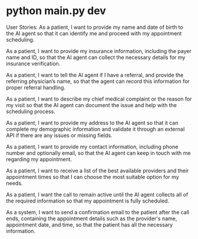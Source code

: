 # python main.py dev

User Stories:
As a patient, I want to provide my name and date of birth to the AI agent so that it can identify me and proceed with my appointment scheduling.

As a patient, I want to provide my insurance information, including the payer name and ID, so that the AI agent can collect the necessary details for my insurance verification.

As a patient, I want to tell the AI agent if I have a referral, and provide the referring physician’s name, so that the agent can record this information for proper referral handling.

As a patient, I want to describe my chief medical complaint or the reason for my visit so that the AI agent can document the issue and help with the scheduling process.

As a patient, I want to provide my address to the AI agent so that it can complete my demographic information and validate it through an external API if there are any issues or missing fields.

As a patient, I want to provide my contact information, including phone number and optionally email, so that the AI agent can keep in touch with me regarding my appointment.

As a patient, I want to receive a list of the best available providers and their appointment times so that I can choose the most suitable option for my needs.

As a patient, I want the call to remain active until the AI agent collects all of the required information so that my appointment is fully scheduled.

As a system, I want to send a confirmation email to the patient after the call ends, containing the appointment details such as the provider's name, appointment date, and time, so that the patient has all the necessary information.